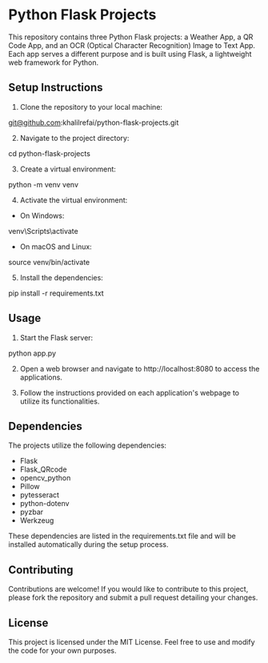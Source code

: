 # Python Flask Projects

This repository contains three Python Flask projects: a Weather App, a QR Code App, and an OCR (Optical Character Recognition) Image to Text App. Each app serves a different purpose and is built using Flask, a lightweight web framework for Python.

## Setup Instructions

1. Clone the repository to your local machine:

git@github.com:khalilrefai/python-flask-projects.git

2. Navigate to the project directory:

cd python-flask-projects

3. Create a virtual environment:

python -m venv venv

4. Activate the virtual environment:

- On Windows:

venv\Scripts\activate

- On macOS and Linux:

source venv/bin/activate

5. Install the dependencies:

pip install -r requirements.txt

## Usage

1. Start the Flask server:

python app.py

2. Open a web browser and navigate to http://localhost:8080 to access the applications.

3. Follow the instructions provided on each application's webpage to utilize its functionalities.

## Dependencies

The projects utilize the following dependencies:

- Flask
- Flask_QRcode
- opencv_python
- Pillow
- pytesseract
- python-dotenv
- pyzbar
- Werkzeug

These dependencies are listed in the requirements.txt file and will be installed automatically during the setup process.

## Contributing

Contributions are welcome! If you would like to contribute to this project, please fork the repository and submit a pull request detailing your changes.

## License

This project is licensed under the MIT License. Feel free to use and modify the code for your own purposes.
